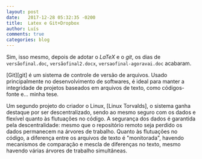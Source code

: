 ```yaml
---
layout: post
date:   2017-12-28 05:32:35 -0200
title:  Latex e Git+Dropbox
author: Luís
comments: true
categories: blog
---
```


Sim, isso mesmo, depois de adotar o *LaTeX* e o *git*, os dias de `versãofinal.doc`, `versãofinal2.docx`, `versaofinal-agoravai.doc` acabaram.

[Git][git] é um sistema de controle de versão de arquivos. Usado principalmente no desenvolvimento de softwares, é ideal para manter a integridade de projetos baseados em arquivos de texto, como códigos-fonte e... minha tese.

Um segundo projeto do criador o Linux, [Linux Torvalds], o sistema ganha destaque por ser descentralizado, sendo ao mesmo seguro com os dados e flexível quanto às flutuações no código.
A segurança dos dados é garantida pela descentralidade: mesmo que o repositório remoto seja perdido os dados permanecem na árvores de trabalho.
Quanto às flutuações no código, a diferença entre os arquivos de texto é "monitorada", havendo mecanismos de comparação e mescla de diferenças no texto, mesmo havendo várias árvores de trabalho simultâneas.


